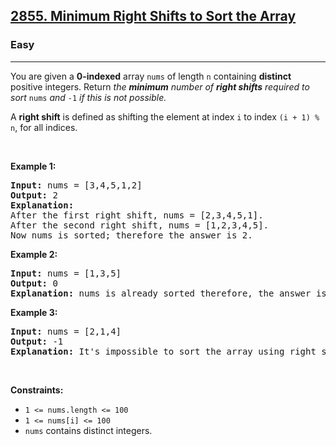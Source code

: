<h2><a href="https://leetcode.com/problems/minimum-right-shifts-to-sort-the-array/">2855. Minimum Right Shifts to Sort the Array</a></h2><h3>Easy</h3><hr><p>You are given a <strong>0-indexed</strong> array <code>nums</code> of length <code>n</code> containing <strong>distinct</strong> positive integers. Return <em>the <strong>minimum</strong> number of <strong>right shifts</strong> required to sort </em><code>nums</code><em> and </em><code>-1</code><em> if this is not possible.</em></p>

<p>A <strong>right shift</strong> is defined as shifting the element at index <code>i</code> to index <code>(i + 1) % n</code>, for all indices.</p>

<p>&nbsp;</p>
<p><strong class="example">Example 1:</strong></p>

<pre>
<strong>Input:</strong> nums = [3,4,5,1,2]
<strong>Output:</strong> 2
<strong>Explanation:</strong> 
After the first right shift, nums = [2,3,4,5,1].
After the second right shift, nums = [1,2,3,4,5].
Now nums is sorted; therefore the answer is 2.
</pre>

<p><strong class="example">Example 2:</strong></p>

<pre>
<strong>Input:</strong> nums = [1,3,5]
<strong>Output:</strong> 0
<strong>Explanation:</strong> nums is already sorted therefore, the answer is 0.</pre>

<p><strong class="example">Example 3:</strong></p>

<pre>
<strong>Input:</strong> nums = [2,1,4]
<strong>Output:</strong> -1
<strong>Explanation:</strong> It&#39;s impossible to sort the array using right shifts.
</pre>

<p>&nbsp;</p>
<p><strong>Constraints:</strong></p>

<ul>
	<li><code>1 &lt;= nums.length &lt;= 100</code></li>
	<li><code>1 &lt;= nums[i] &lt;= 100</code></li>
	<li><code>nums</code> contains distinct integers.</li>
</ul>

